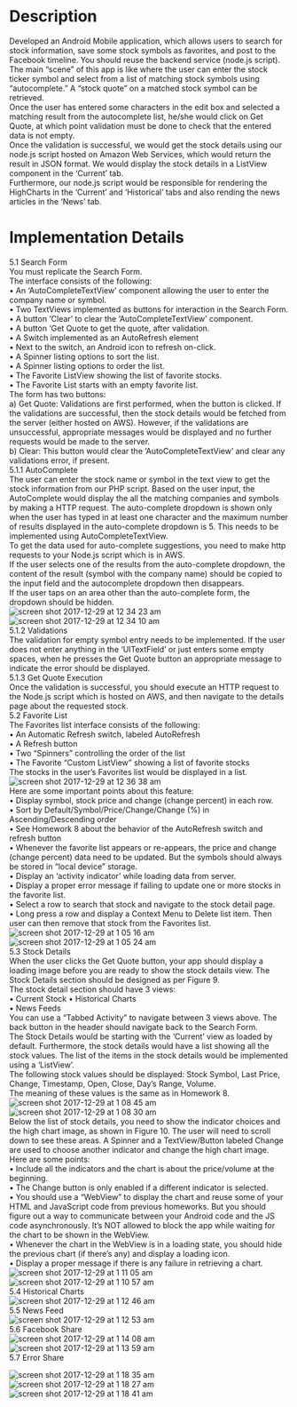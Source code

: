# Description
Developed an Android Mobile application, which allows users to search for stock information, save some stock symbols as favorites, and post to the Facebook timeline. You should reuse the backend service (node.js script).<br>
The main “scene” of this app is like where the user can enter the stock ticker symbol and select from a list of matching stock symbols using “autocomplete.” A “stock quote” on a matched stock symbol can be retrieved.<br>
Once the user has entered some characters in the edit box and selected a matching result from the autocomplete list, he/she would click on Get Quote, at which point validation must be done to check that the entered data is not empty.<br>
Once the validation is successful, we would get the stock details using our node.js script hosted on Amazon Web Services, which would return the result in JSON format. We would display the stock details in a ListView component in the ‘Current’ tab.<br> Furthermore, our node.js script would be responsible for rendering the HighCharts in the ‘Current’ and ‘Historical’ tabs and also rending the news articles in the ‘News’ tab.<br>

# Implementation Details
5.1 Search Form<br>
You must replicate the Search Form.<br>
The interface consists of the following:<br>
• An ‘AutoCompleteTextView’ component allowing the user to enter the company
name or symbol.<br>
• Two TextViews implemented as buttons for interaction in the Search Form.<br>
• A button ‘Clear’ to clear the ‘AutoCompleteTextView’ component.<br>
• A button ‘Get Quote to get the quote, after validation.<br>
• A Switch implemented as an AutoRefresh element<br>
• Next to the switch, an Android icon to refresh on-click.<br>
• A Spinner listing options to sort the list.<br>
• A Spinner listing options to order the list.<br>
• The Favorite ListView showing the list of favorite stocks.<br>
• The Favorite List starts with an empty favorite list.<br>
The form has two buttons:<br>
a) Get Quote: Validations are first performed, when the button is clicked. If the validations are successful, then the stock details would be fetched from the server (either hosted on AWS). However, if the validations are unsuccessful, appropriate messages would be displayed and no further requests would be made to the server.<br>
b) Clear: This button would clear the ‘AutoCompleteTextView’ and clear any validations error, if present.<br>
5.1.1 AutoComplete<br>
The user can enter the stock name or symbol in the text view to get the stock information from our PHP script. Based on the user input, the AutoComplete would display the all the matching companies and symbols by making a HTTP request. The auto-complete dropdown is shown only when the user has typed in at least one character and the maximum number of results displayed in the auto-complete dropdown is 5. This needs to be implemented using AutoCompleteTextView.<br>
To get the data used for auto-complete suggestions, you need to make http requests to your Node.js script which is in AWS.<br>
If the user selects one of the results from the auto-complete dropdown, the content of the result (symbol with the company name) should be copied to the input field and the autocomplete dropdown then disappears.<br>
If the user taps on an area other than the auto-complete form, the dropdown should be hidden.<br>
![screen shot 2017-12-29 at 12 34 23 am](https://user-images.githubusercontent.com/20076221/34432867-14748d98-ec30-11e7-981a-d2437c266122.png)<br>
![screen shot 2017-12-29 at 12 34 10 am](https://user-images.githubusercontent.com/20076221/34432871-18ac37f8-ec30-11e7-9bd5-46179838d8b1.png)<br>
5.1.2 Validations<br>
The validation for empty symbol entry needs to be implemented. If the user does not enter anything in the ‘UITextField’ or just enters some empty spaces, when he presses the Get Quote button an appropriate message to indicate the error should be displayed.<br>
5.1.3 Get Quote Execution<br>
Once the validation is successful, you should execute an HTTP request to the Node.js script which is hosted on AWS, and then navigate to the details page about the requested stock.<br>
5.2 Favorite List<br>
The Favorites list interface consists of the following:<br>
• An Automatic Refresh switch, labeled AutoRefresh<br>
• A Refresh button<br>
• Two “Spinners” controlling the order of the list<br>
• The Favorite “Custom ListView” showing a list of favorite stocks<br>
The stocks in the user’s Favorites list would be displayed in a list.<br>
![screen shot 2017-12-29 at 12 36 38 am](https://user-images.githubusercontent.com/20076221/34432917-5eb5bb70-ec30-11e7-888f-b481dd08ab6d.png)<br>
Here are some important points about this feature:<br>
• Display symbol, stock price and change (change percent) in each row.<br>
• Sort by Default/Symbol/Price/Change/Change (%) in Ascending/Descending order<br>
• See Homework 8 about the behavior of the AutoRefresh switch and refresh button<br>
• Whenever the favorite list appears or re-appears, the price and change (change percent) data need to be updated. But the symbols should always be stored in “local device” storage.<br>
• Display an ‘activity indicator’ while loading data from server.<br>
• Display a proper error message if failing to update one or more stocks in the favorite list.<br>
• Select a row to search that stock and navigate to the stock detail page.<br>
• Long press a row and display a Context Menu to Delete list item. Then user can then remove that stock from the Favorites list.<br>
![screen shot 2017-12-29 at 1 05 16 am](https://user-images.githubusercontent.com/20076221/34433468-68e7dcb4-ec34-11e7-9a28-3f19775afd06.png)
![screen shot 2017-12-29 at 1 05 24 am](https://user-images.githubusercontent.com/20076221/34433469-6bbedbcc-ec34-11e7-85cc-b04a31a0d1cc.png)<br>
5.3 Stock Details<br>
When the user clicks the Get Quote button, your app should display a loading image before you are ready to show the stock details view. The Stock Details section should be designed as per Figure 9.<br>
The stock detail section should have 3 views:<br> • Current Stock
• Historical Charts <br>• News Feeds<br>
You can use a “Tabbed Activity” to navigate between 3 views above. The back button in the header should navigate back to the Search Form.<br>
The Stock Details would be starting with the ‘Current’ view as loaded by default. Furthermore, the stock details would have a list showing all the stock values. The list of the items in the stock details would be implemented using a ‘ListView’.<br> The following stock values should be displayed: Stock Symbol, Last Price, Change, Timestamp, Open, Close, Day’s Range, Volume.<br> The meaning of these values is the same as in Homework 8.<br>
![screen shot 2017-12-29 at 1 08 45 am](https://user-images.githubusercontent.com/20076221/34433528-dc66ef0e-ec34-11e7-9f94-8b8ece7e4aa5.png)
![screen shot 2017-12-29 at 1 08 30 am](https://user-images.githubusercontent.com/20076221/34433531-e1a9aae2-ec34-11e7-9899-b9a84e092dc8.png)<br>
Below the list of stock details, you need to show the indicator choices and the high chart image, as shown in Figure 10. The user will need to scroll down to see these areas. A Spinner and a TextView/Button labeled Change are used to choose another indicator and change the high chart image. Here are some points:<br>
• Include all the indicators and the chart is about the price/volume at the beginning.<br>
• The Change button is only enabled if a different indicator is selected.<br>
• You should use a “WebView” to display the chart and reuse some of your HTML and JavaScript code from previous homeworks. But you should figure out a way to communicate between your Android code and the JS code asynchronously. It’s NOT allowed to block the app while waiting for the chart to be shown in the WebView.<br>
• Whenever the chart in the WebView is in a loading state, you should hide the previous chart (if there’s any) and display a loading icon.<br>
• Display a proper message if there is any failure in retrieving a chart.<br>
![screen shot 2017-12-29 at 1 11 05 am](https://user-images.githubusercontent.com/20076221/34433575-30ad1034-ec35-11e7-8005-395f102a8dc6.png)
![screen shot 2017-12-29 at 1 10 57 am](https://user-images.githubusercontent.com/20076221/34433578-33cc8dd0-ec35-11e7-8925-01a81cc4fe5b.png)<br>
5.4 Historical Charts<br>
![screen shot 2017-12-29 at 1 12 46 am](https://user-images.githubusercontent.com/20076221/34433634-74155f84-ec35-11e7-969a-7f35c3ec0e85.png)<br>
5.5 News Feed<br>
![screen shot 2017-12-29 at 1 12 53 am](https://user-images.githubusercontent.com/20076221/34433631-7143347a-ec35-11e7-8006-d6f851f2ba12.png)<br>
5.6 Facebook Share<br>
![screen shot 2017-12-29 at 1 14 08 am](https://user-images.githubusercontent.com/20076221/34433660-9ff1d3d0-ec35-11e7-8b83-73190e45da08.png)
![screen shot 2017-12-29 at 1 13 59 am](https://user-images.githubusercontent.com/20076221/34433662-a24bd13a-ec35-11e7-8756-9f6700e6798f.png)<br>
5.7 Error Share<br>

![screen shot 2017-12-29 at 1 18 35 am](https://user-images.githubusercontent.com/20076221/34433763-3e27834c-ec36-11e7-9de6-5ffea8019b0c.png)
![screen shot 2017-12-29 at 1 18 27 am](https://user-images.githubusercontent.com/20076221/34433766-408d139a-ec36-11e7-8421-2e044ec69d89.png)
![screen shot 2017-12-29 at 1 18 41 am](https://user-images.githubusercontent.com/20076221/34433767-43107d8c-ec36-11e7-808f-ccf6ff6d44b0.png)


